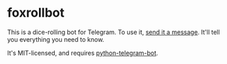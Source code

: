 # foxrollbot

This is a dice-rolling bot for Telegram. To use it,
[send it a message](https://telegram.me/foxrollbot). It'll tell you everything
you need to know.

It's MIT-licensed, and requires
[python-telegram-bot](https://python-telegram-bot.org/).
